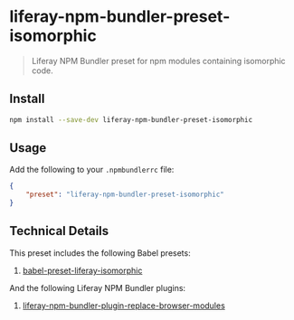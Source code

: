 # liferay-npm-bundler-preset-isomorphic

> Liferay NPM Bundler preset for npm modules containing isomorphic code.

## Install

```sh
npm install --save-dev liferay-npm-bundler-preset-isomorphic
```

## Usage

Add the following to your `.npmbundlerrc` file:

```json
{
    "preset": "liferay-npm-bundler-preset-isomorphic"
}
```

## Technical Details

This preset includes the following Babel presets:

1. [babel-preset-liferay-isomorphic](https://github.com/izaera/liferay-npm-build-tools/tree/master/packages/babel-preset-liferay-isomorphic)

And the following Liferay NPM Bundler plugins:

1. [liferay-npm-bundler-plugin-replace-browser-modules](https://github.com/izaera/liferay-npm-build-tools/tree/master/packages/liferay-npm-bundler-plugin-replace-browser-modules)
